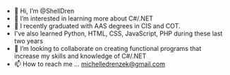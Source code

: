 - 👋 Hi, I’m @ShellDren
- 👀 I’m interested in learning more about C#/.NET
- 🌱 I recently graduated with AAS degrees in CIS and COT. 
- I've also learned Python, HTML, CSS, JavaScript, PHP during these last two years
- 💞️ I’m looking to collaborate on creating functional programs that increase my skills and knowledge of C#/.NET
- 📫 How to reach me ... michelledrenzek@gmail.com

<!---
ShellDren/ShellDren is a ✨ special ✨ repository because its `README.md` (this file) appears on your GitHub profile.
You can click the Preview link to take a look at your changes.
--->
